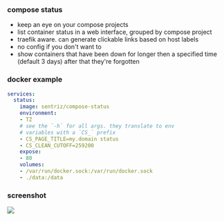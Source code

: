 ### compose status

- keep an eye on your compose projects  
- list container status in a web interface, grouped by compose project  
- traefik aware. can generate clickable links based on host labels  
- no config if you don't want to   
- show containers that have been down for longer then a specified time (default 3 days) after that they're forgotten  

### docker example

```yaml
services:
  status:
    image: sentriz/compose-status
    environment:
    - TZ
    # see the `-h` for all args. they translate to env
    # variables with a `CS_` prefix
    - CS_PAGE_TITLE=my.domain status
    - CS_CLEAN_CUTOFF=259200
    expose:
    - 80
    volumes:
    - /var/run/docker.sock:/var/run/docker.sock
    - ./data:/data
```

### screenshot

![](https://i.imgur.com/mxWclyU.png)
